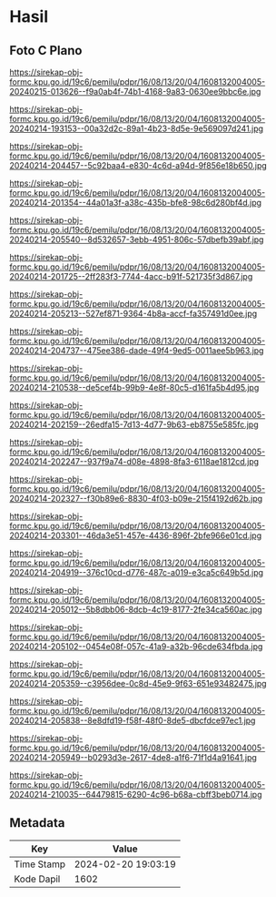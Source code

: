 # Hasil

## Foto C Plano

https://sirekap-obj-formc.kpu.go.id/19c6/pemilu/pdpr/16/08/13/20/04/1608132004005-20240215-013626--f9a0ab4f-74b1-4168-9a83-0630ee9bbc6e.jpg

https://sirekap-obj-formc.kpu.go.id/19c6/pemilu/pdpr/16/08/13/20/04/1608132004005-20240214-193153--00a32d2c-89a1-4b23-8d5e-9e569097d241.jpg

https://sirekap-obj-formc.kpu.go.id/19c6/pemilu/pdpr/16/08/13/20/04/1608132004005-20240214-204457--5c92baa4-e830-4c6d-a94d-9f856e18b650.jpg

https://sirekap-obj-formc.kpu.go.id/19c6/pemilu/pdpr/16/08/13/20/04/1608132004005-20240214-201354--44a01a3f-a38c-435b-bfe8-98c6d280bf4d.jpg

https://sirekap-obj-formc.kpu.go.id/19c6/pemilu/pdpr/16/08/13/20/04/1608132004005-20240214-205540--8d532657-3ebb-4951-806c-57dbefb39abf.jpg

https://sirekap-obj-formc.kpu.go.id/19c6/pemilu/pdpr/16/08/13/20/04/1608132004005-20240214-201725--2ff283f3-7744-4acc-b91f-521735f3d867.jpg

https://sirekap-obj-formc.kpu.go.id/19c6/pemilu/pdpr/16/08/13/20/04/1608132004005-20240214-205213--527ef871-9364-4b8a-accf-fa357491d0ee.jpg

https://sirekap-obj-formc.kpu.go.id/19c6/pemilu/pdpr/16/08/13/20/04/1608132004005-20240214-204737--475ee386-dade-49f4-9ed5-0011aee5b963.jpg

https://sirekap-obj-formc.kpu.go.id/19c6/pemilu/pdpr/16/08/13/20/04/1608132004005-20240214-210538--de5cef4b-99b9-4e8f-80c5-d161fa5b4d95.jpg

https://sirekap-obj-formc.kpu.go.id/19c6/pemilu/pdpr/16/08/13/20/04/1608132004005-20240214-202159--26edfa15-7d13-4d77-9b63-eb8755e585fc.jpg

https://sirekap-obj-formc.kpu.go.id/19c6/pemilu/pdpr/16/08/13/20/04/1608132004005-20240214-202247--937f9a74-d08e-4898-8fa3-6118ae1812cd.jpg

https://sirekap-obj-formc.kpu.go.id/19c6/pemilu/pdpr/16/08/13/20/04/1608132004005-20240214-202327--f30b89e6-8830-4f03-b09e-215f4192d62b.jpg

https://sirekap-obj-formc.kpu.go.id/19c6/pemilu/pdpr/16/08/13/20/04/1608132004005-20240214-203301--46da3e51-457e-4436-896f-2bfe966e01cd.jpg

https://sirekap-obj-formc.kpu.go.id/19c6/pemilu/pdpr/16/08/13/20/04/1608132004005-20240214-204919--376c10cd-d776-487c-a019-e3ca5c649b5d.jpg

https://sirekap-obj-formc.kpu.go.id/19c6/pemilu/pdpr/16/08/13/20/04/1608132004005-20240214-205012--5b8dbb06-8dcb-4c19-8177-2fe34ca560ac.jpg

https://sirekap-obj-formc.kpu.go.id/19c6/pemilu/pdpr/16/08/13/20/04/1608132004005-20240214-205102--0454e08f-057c-41a9-a32b-96cde634fbda.jpg

https://sirekap-obj-formc.kpu.go.id/19c6/pemilu/pdpr/16/08/13/20/04/1608132004005-20240214-205359--c3956dee-0c8d-45e9-9f63-651e93482475.jpg

https://sirekap-obj-formc.kpu.go.id/19c6/pemilu/pdpr/16/08/13/20/04/1608132004005-20240214-205838--8e8dfd19-f58f-48f0-8de5-dbcfdce97ec1.jpg

https://sirekap-obj-formc.kpu.go.id/19c6/pemilu/pdpr/16/08/13/20/04/1608132004005-20240214-205949--b0293d3e-2617-4de8-a1f6-71f1d4a91641.jpg

https://sirekap-obj-formc.kpu.go.id/19c6/pemilu/pdpr/16/08/13/20/04/1608132004005-20240214-210035--64479815-6290-4c96-b68a-cbff3beb0714.jpg


## Metadata

| Key        | Value               |
| ---------- | ------------------- |
| Time Stamp | 2024-02-20 19:03:19 |
| Kode Dapil | 1602                |




